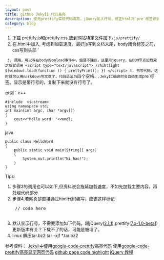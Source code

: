 ```yaml
---
layout: post
title: github JekyII 代码高亮 
description: 使用prettify实现代码高亮，jQuery加入行号、修正html对`pre`标签识别问题
category: blog 
---
```


1. [下载](https://code.google.com/p/google-code-prettify/) prettify.js和prettify.css,放到网站特定文件加下`/js/prettify/`
2. 在.html中加入, 考虑到加载速度，最好js写到文档末尾，body闭合标签之前，css写到头部
`
    <link href="/js/prettify/prettify.css" rel="stylesheet" type="text/css">
    <script type="text/javascript" src="/js/prettify/prettify.js"></script>
`
3. 调用，可以写在body的onload事件中，但是不建议，这里用jquery，在DOM节点加载完之后就调用
    <script type="text/javascript">
    //hihtlight
    $(window).load(function () {
            prettyPrint();
            })
    </script>
4. 书写代码。这时就可以用markdown写文章了，代码语法为`四个空格`，,JekyII编译时会自动生成`pre`标签。显示是带行号的，复制下来就没有行号了。

示例：c++

	#include  <iostream>
	using namespace std;
	int main(int argc, char *argv[])
	{
	    cout<<"hello word! "<<endl;
	}
	
java

    public class HelloWord
    {
        public static void main(String[] args)
        {   
            System.out.println("Ni hao!");
        }      
    }

Tips:

1. 步骤3的调用也可以如下,但资料说会拖延加载速度，不如先加载主要内容，再处理代码部分
    <body onload="prettyPrint()">
2. 步骤4,若网页是直接通过html代码编写，应该这样标记
    <pre class="prettyprint">
    // code here
    </pre>
3. 默认显示行号，不需要添加如下代码，跟jQuery([2.1.1](http://code.jquery.com/jquery-2.1.1.min.js)),prettify([7.x-1.0-beta1](http://ftp.drupal.org/files/projects/prettify-7.x-1.0-beta1.zip))更新版本有关？下载不了的话，可能是被墙了。
    <script type="text/javascript">
    $(window).load(function () {
            $("pre").addClass("prettyprint linenums");
            })
    </script>
4. linux 解压tar.bz2
    tar -xjf *.tar.bz2

参考资料：
[Jekyll中使用google-code-prettify高亮代码](http://blog.evercoding.net/2013/02/27/highlight-code-with-google-code-prettify/)
[使用google-code-prettify高亮显示网页代码](http://www.cnblogs.com/changweihua/archive/2012/06/02/2531590.html)
[github page code highlight](http://dj-chen.com/blog%20construction/2012/11/24/github-page-code-highlight/)
[jQuery 教程](http://www.w3school.com.cn/jquery/index.asp)
